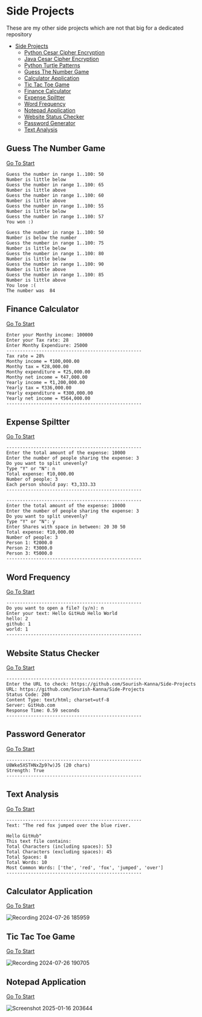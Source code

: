 # Side Projects

These are my other side projects which are not that big for a dedicated repository

- [Side Projects](#side-projects)
  - [Python Cesar Cipher Encryption](https://github.com/Sourish-Kanna/Side-Projects/tree/main/Python%20Cesar%20Cipher%20Encryption/README.md)
  - [Java Cesar Cipher Encryption](https://github.com/Sourish-Kanna/Side-Projects/tree/main/Java%20Cesar%20Cipher%20Encryption/README.md)
  - [Python Turtle Patterns](https://github.com/Sourish-Kanna/Side-Projects/tree/main/Python%20Turtle%20Patterns/README.md)
  - [Guess The Number Game](#guess-the-number-game)
  - [Calculator Application](#calculator-application)
  - [Tic Tac Toe Game](#tic-tac-toe-game)
  - [Finance Calculator](#finance-calculator)
  - [Expense Spiltter](#expense-spiltter)
  - [Word Frequency](#word-frequency)
  - [Notepad Application](#notepad-application)
  - [Website Status Checker](#website-status-checker)
  - [Password Generator](#password-generator)
  - [Text Analysis](#text-analysis)

## Guess The Number Game

[Go To Start](#side-projects)

```Text
Guess the number in range 1..100: 50
Number is little below
Guess the number in range 1..100: 65
Number is little above
Guess the number in range 1..100: 60
Number is little above
Guess the number in range 1..100: 55
Number is little below
Guess the number in range 1..100: 57
You won :)

Guess the number in range 1..100: 50
Number is below the number
Guess the number in range 1..100: 75
Number is little below
Guess the number in range 1..100: 80
Number is little below
Guess the number in range 1..100: 90
Number is little above
Guess the number in range 1..100: 85
Number is little above
You lose :( 
The number was  84
```

## Finance Calculator

[Go To Start](#side-projects)

```Text
Enter your Monthy income: 100000
Enter your Tax rate: 28
Enter Monthy Expendiure: 25000
--------------------------------------------------
Tax rate = 28%
Monthy income = ₹100,000.00
Monthy tax = ₹28,000.00
Monthy expenditure = ₹25,000.00
Monthy net income = ₹47,000.00
Yearly income = ₹1,200,000.00
Yearly tax = ₹336,000.00
Yearly expenditure = ₹300,000.00
Yearly net income = ₹564,000.00
--------------------------------------------------
```

## Expense Spiltter

[Go To Start](#side-projects)

```Text
--------------------------------------------------
Enter the total amount of the expense: 10000
Enter the number of people sharing the expense: 3
Do you want to split unevenly? 
Type "Y" or "N": n
Total expense: ₹10,000.00
Number of people: 3
Each person should pay: ₹3,333.33
--------------------------------------------------

--------------------------------------------------
Enter the total amount of the expense: 10000
Enter the number of people sharing the expense: 3
Do you want to split unevenly?
Type "Y" or "N": y
Enter Shares with space in between: 20 30 50
Total expense: ₹10,000.00
Number of people: 3
Person 1: ₹2000.0
Person 2: ₹3000.0
Person 3: ₹5000.0
--------------------------------------------------
```

## Word Frequency

[Go To Start](#side-projects)

```Text
--------------------------------------------------
Do you want to open a file? (y/n): n
Enter your text: Hello GitHub Hello World
hello: 2
github: 1
world: 1
--------------------------------------------------
```

## Website Status Checker

[Go To Start](#side-projects)

```Text
--------------------------------------------------
Enter the URL to check: https://github.com/Sourish-Kanna/Side-Projects
URL: https://github.com/Sourish-Kanna/Side-Projects
Status Code: 200
Content Type: text/html; charset=utf-8
Server: GitHub.com
Response Time: 0.59 seconds
--------------------------------------------------
```

## Password Generator

[Go To Start](#side-projects)

```Text
--------------------------------------------------
U8Wke5XSTHNxZp9?w)J5 (20 chars)
Strength: True
--------------------------------------------------
```

## Text Analysis

[Go To Start](#side-projects)

```Text
--------------------------------------------------
Text: "The red fox jumped over the blue river.

Hello GitHub"
This text file contains:
Total Characters (including spaces): 53
Total Characters (excluding spaces): 45
Total Spaces: 8
Total Words: 10
Most Common Words: ['the', 'red', 'fox', 'jumped', 'over']
--------------------------------------------------
```

## Calculator Application

[Go To Start](#side-projects)

![Recording 2024-07-26 185959](https://github.com/user-attachments/assets/c4c77f29-aaae-46f0-855d-c31ae3cad380)

## Tic Tac Toe Game

[Go To Start](#side-projects)

![Recording 2024-07-26 190705](https://github.com/user-attachments/assets/c197eb4e-4e2b-4f59-9710-4f71e0197bcf)

## Notepad Application

[Go To Start](#side-projects)

![Screenshot 2025-01-16 203644](https://github.com/user-attachments/assets/5071ad3c-b5e2-4d03-8fa5-8f5c0ed6a327)
